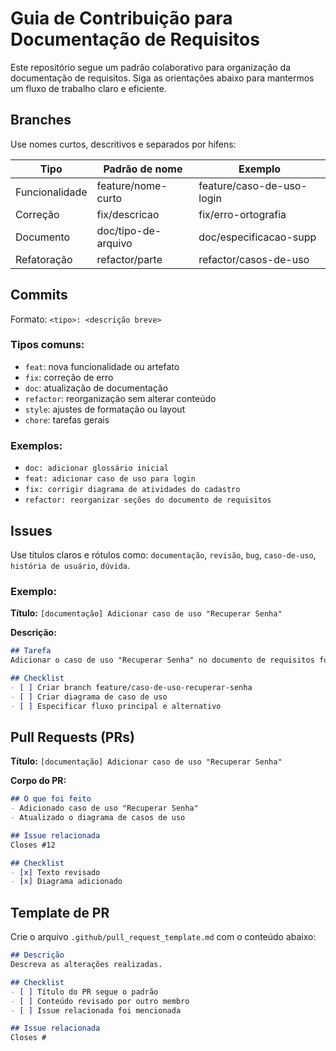 # Guia de Contribuição para Documentação de Requisitos

Este repositório segue um padrão colaborativo para organização da documentação de requisitos. Siga as orientações abaixo para mantermos um fluxo de trabalho claro e eficiente.

## Branches

Use nomes curtos, descritivos e separados por hífens:

| Tipo          | Padrão de nome              | Exemplo                      |
|---------------|-----------------------------|------------------------------|
| Funcionalidade| feature/nome-curto          | feature/caso-de-uso-login    |
| Correção      | fix/descricao               | fix/erro-ortografia          |
| Documento     | doc/tipo-de-arquivo         | doc/especificacao-supp       |
| Refatoração   | refactor/parte              | refactor/casos-de-uso        |

## Commits

Formato: `<tipo>: <descrição breve>`

### Tipos comuns:

- `feat`: nova funcionalidade ou artefato
- `fix`: correção de erro
- `doc`: atualização de documentação
- `refactor`: reorganização sem alterar conteúdo
- `style`: ajustes de formatação ou layout
- `chore`: tarefas gerais

### Exemplos:

- `doc: adicionar glossário inicial`
- `feat: adicionar caso de uso para login`
- `fix: corrigir diagrama de atividades do cadastro`
- `refactor: reorganizar seções do documento de requisitos`

## Issues

Use títulos claros e rótulos como: `documentação`, `revisão`, `bug`, `caso-de-uso`, `história de usuário`, `dúvida`.

### Exemplo:

**Título:** `[documentação] Adicionar caso de uso "Recuperar Senha"`

**Descrição:**

```markdown
## Tarefa
Adicionar o caso de uso "Recuperar Senha" no documento de requisitos funcionais.

## Checklist
- [ ] Criar branch feature/caso-de-uso-recuperar-senha
- [ ] Criar diagrama de caso de uso
- [ ] Especificar fluxo principal e alternativo
```

## Pull Requests (PRs)

**Título:** `[documentação] Adicionar caso de uso "Recuperar Senha"`

**Corpo do PR:**
```markdown
## O que foi feito
- Adicionado caso de uso "Recuperar Senha"
- Atualizado o diagrama de casos de uso

## Issue relacionada
Closes #12

## Checklist
- [x] Texto revisado
- [x] Diagrama adicionado
```

## Template de PR

Crie o arquivo `.github/pull_request_template.md` com o conteúdo abaixo:

```markdown
## Descrição
Descreva as alterações realizadas.

## Checklist
- [ ] Título do PR segue o padrão
- [ ] Conteúdo revisado por outro membro
- [ ] Issue relacionada foi mencionada

## Issue relacionada
Closes #
```
